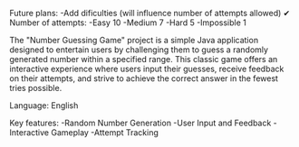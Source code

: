 Future plans: -Add dificulties (will influence number of attempts allowed) ✔
Number of attempts: -Easy 10
-Medium 7
-Hard 5
-Impossible 1

The "Number Guessing Game" project is a simple Java application designed to entertain users by challenging them to guess a randomly generated number within a specified range. 
This classic game offers an interactive experience where users input their guesses, receive feedback on their attempts, and strive to achieve the correct answer in the fewest tries possible.

Language: English

Key features:
-Random Number Generation
-User Input and Feedback
-Interactive Gameplay
-Attempt Tracking
